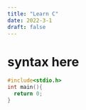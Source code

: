 ```yaml
---
title: "Learn C"
date: 2022-3-1
draft: false
---
```


# syntax here

```c
#include<stdio.h>
int main(){
  return 0;
}
```
